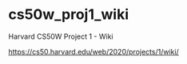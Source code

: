 # cs50w_proj1_wiki
Harvard CS50W Project 1 - Wiki

https://cs50.harvard.edu/web/2020/projects/1/wiki/
